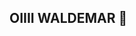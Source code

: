 ## OIIII WALDEMAR 👋

<!--
**nattmuria/nattmuria** is a ✨ _special_ ✨ repository because its `README.md` (this file) appears on your GitHub profile.

ESSE É O MEU TRABALHO 😙

- 🔭 Trabalho atualmente em peças teatrais
- 🌱 Estou aprendendo sobre teatro e materias escolares
- 👯 Estou procurando aprender algo da vida 
- 🤔 Quero ajuda em entender a vida
- 💬 Fale comigo sobre RPG do Cellbit
- 📫 Como falar comigo: So pedir o zap
- 😄 Pronomes: Oque voce quiser
